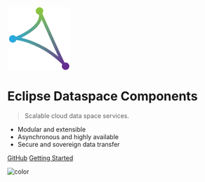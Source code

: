 ![logo](_media/icon.png)

# Eclipse Dataspace Components

[comment]: <> (<small>1.0.0</small>)

> Scalable cloud data space services.

- Modular and extensible
- Asynchronous and highly available
- Secure and sovereign data transfer

[GitHub](https://github.com/eclipse-edc)
[Getting Started](README.md)

![color](#f0f0f0)
